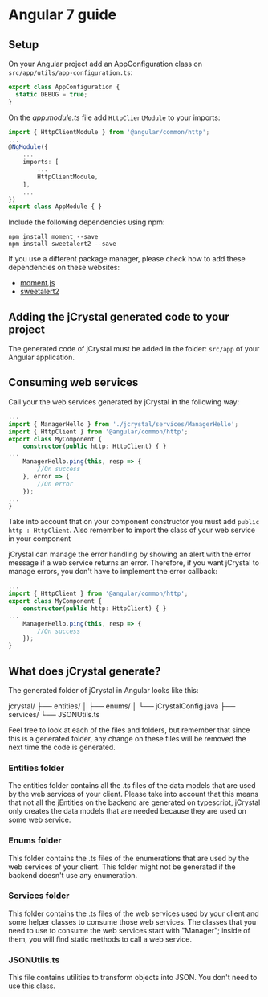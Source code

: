 # Angular 7 guide

## Setup

On your Angular project add an AppConfiguration class on `src/app/utils/app-configuration.ts`:

```typescript
export class AppConfiguration {
  static DEBUG = true;
}
```

On the _app.module.ts_ file add `HttpClientModule` to your imports:

```typescript
import { HttpClientModule } from '@angular/common/http';
...
@NgModule({
	...
	imports: [
		...
		HttpClientModule,
	],
	...
})
export class AppModule { }
```

Include the following dependencies using npm:

```
npm install moment --save
npm install sweetalert2 --save
```
If you use a different package manager, please check how to add these dependencies on these websites: 
- [moment.js](https://momentjs.com/)
- [sweetalert2](https://github.com/sweetalert2/sweetalert2)

## Adding the jCrystal generated code to your project
The generated code of jCrystal must be added in the folder: `src/app` of your Angular application. 

## Consuming web services
Call your the web services generated by jCrystal in the following way:

```typescript
...
import { ManagerHello } from './jcrystal/services/ManagerHello';
import { HttpClient } from '@angular/common/http';
export class MyComponent {
	constructor(public http: HttpClient) { }
...
    ManagerHello.ping(this, resp => {
        //On success
    }, error => {
        //On error
    });
...
}
```

Take into account that on your component constructor you must add `public http : HttpClient`. Also remember to import the class of your web service in your component

jCrystal can manage the error handling by showing an alert with the error message if a web service returns an error. Therefore, if you want jCrystal to manage errors, you don't have to implement the error callback:


```typescript
...
import { HttpClient } from '@angular/common/http';
export class MyComponent {
	constructor(public http: HttpClient) { }
...
    ManagerHello.ping(this, resp => {
        //On success
    });
}
```

## What does jCrystal generate? 
The generated folder of jCrystal in Angular looks like this:

jcrystal/
├── entities/
│   ├── enums/
│   └── jCrystalConfig.java
├── services/
└── JSONUtils.ts


Feel free to look at each of the files and folders, but remember that since this is a generated folder, any change on these files will be removed the next time the code is generated.

### Entities folder

The entities folder contains all the .ts files of the data models that are used by the web services of your client. Please take into account that this means that not all the jEntities on the backend are generated on typescript, jCrystal only creates the data models that are needed because they are used on some web service.

### Enums folder
This folder contains the .ts files of the enumerations that are used by the web services of your client. This folder might not be generated if the backend doesn't use any enumeration.

### Services folder
This folder contains the .ts files of the web services used by your client and some helper classes to consume those web services.
The classes that you need to use to consume the web services start with "Manager"; inside of them, you will find static methods to call a web service.

### JSONUtils.ts
This file contains utilities to transform objects into JSON. You don't need to use this class.